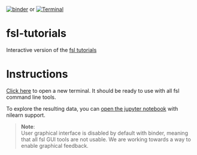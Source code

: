 [![binder](https://mybinder.org/badge_logo.svg)](https://binder-mcgill.conp.cloud/v2/gh/neurolibre/fsl-tutorials/master?filepath=notebooks%2Fnilearn-example.ipynb) or 
[![Terminal](https://icon-icons.com/icons2/1381/PNG/32/utilitiesxterminal_93700.png)](https://binder-mcgill.conp.cloud/v2/gh/neurolibre/fsl-tutorials/master?urlpath=%2Fterminals%2F1)

# fsl-tutorials
Interactive version of the [fsl tutorials](https://fsl.fmrib.ox.ac.uk/fslcourse/)

# Instructions

[Click here](https://binder-mcgill.conp.cloud/v2/gh/neurolibre/fsl-tutorials/master?urlpath=%2Fterminals%2F1) to open a new terminal.
It should be ready to use with all fsl command line tools.

To explore the resulting data, you can [open the jupyter notebook](https://binder-mcgill.conp.cloud/v2/gh/neurolibre/fsl-tutorials/master?urlpath=%2Fterminals%2F1) with nilearn support.

>**Note**:  
>User graphical interface is disabled by default with binder, meaning that all fsl GUI tools are not usable.
>We are working towards a way to enable graphical feedback.
